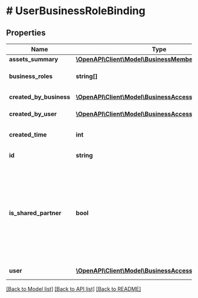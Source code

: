 # # UserBusinessRoleBinding

## Properties

Name | Type | Description | Notes
------------ | ------------- | ------------- | -------------
**assets_summary** | [**\OpenAPI\Client\Model\BusinessMemberAssetsSummary**](BusinessMemberAssetsSummary.md) |  | [optional]
**business_roles** | **string[]** | The access level a user has on the business. This can be EMPLOYEE, BIZ_ADMIN, or PARTNER. | [optional]
**created_by_business** | [**\OpenAPI\Client\Model\BusinessAccessUserSummary**](BusinessAccessUserSummary.md) | Metadata for the business that created the business relationship. | [optional]
**created_by_user** | [**\OpenAPI\Client\Model\BusinessAccessUserSummary**](BusinessAccessUserSummary.md) | Metadata for the user that created the business relationship. | [optional]
**created_time** | **int** | The time the business relationship was created. Returned in milliseconds. | [optional]
**id** | **string** | Unique identifier of the business member/business partner/employer. | [optional]
**is_shared_partner** | **bool** | This field is only relevant when business_role&#x3D;\&quot;PARTNER\&quot;. &lt;br&gt;If is_shared_partner&#x3D;FALSE, the partner can access your business assets. If assets_summary is not empty, the assets listed are your business assets the partner has access to. &lt;br&gt;If is_shared_partner&#x3D;TRUE, you can access the partner&#39;s business asset. If assets_summary is not empty, the assets listed are the partner&#39;s business assets you have access to. | [optional]
**user** | [**\OpenAPI\Client\Model\BusinessAccessUserSummary**](BusinessAccessUserSummary.md) | Metadata for the business member/business partner/employer. | [optional]

[[Back to Model list]](../../README.md#models) [[Back to API list]](../../README.md#endpoints) [[Back to README]](../../README.md)
